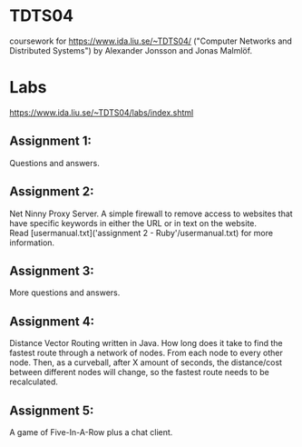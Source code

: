 # TDTS04 

coursework for https://www.ida.liu.se/~TDTS04/ ("Computer Networks and Distributed Systems") by Alexander Jonsson and Jonas Malmlöf.

# Labs

https://www.ida.liu.se/~TDTS04/labs/index.shtml

## Assignment 1:  
Questions and answers.

## Assignment 2:  
Net Ninny Proxy Server. A simple firewall to remove access to websites that have specific keywords in either the URL or in text on the website.  
Read [usermanual.txt](\'assignment 2 - Ruby\'/usermanual.txt) for more information.

## Assignment 3:  
More questions and answers.

## Assignment 4:  
Distance Vector Routing written in Java. How long does it take to find the fastest route through a network of nodes. From each node to every other node. Then, as a curveball, after X amount of seconds, the distance/cost between different nodes will change, so the fastest route needs to be recalculated.

## Assignment 5:  
A game of Five-In-A-Row plus a chat client.
